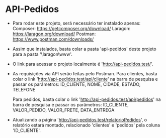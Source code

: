 # API-Pedidos

- Para rodar este projeto, será necessário ter instalado apenas:
    Composer: https://getcomposer.org/download/
    Laragon: https://laragon.org/download/
    Postman: https://www.postman.com/downloads/

- Assim que instalados, basta colar a pasta 'api-pedidos' deste projeto para a pasta '\laragon\www\'.

- O link para acessar o projeto localmente é 'http://api-pedidos.test/'.

- As requisições via API serão feitas pelo Postman.
    Para clientes, basta colar o link 'http://api-pedidos.test/api/cliente' na barra de pesquisa e passar os parâmetros:
      ID_CLIENTE, NOME, CIDADE, ESTADO, TELEFONE
    
    Para pedidos, basta colar o link 'http://api-pedidos.test/api/pedidos' na barra de pesquisa e passar os parâmetros: 
      ID_CLIENTE, VALOR_PEDIDO, VALOR_FRETE, DATA_ENTREGA
    
- Atualizando a página 'http://api-pedidos.test/relatorioPedidos', o relatório estará montado, relacionado 'clientes' e 'pedidos' pela coluna 'ID_CLIENTE'.
